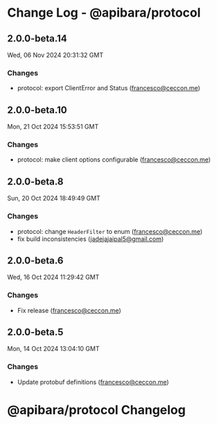# Change Log - @apibara/protocol

<!-- This log was last generated on Wed, 06 Nov 2024 20:31:32 GMT and should not be manually modified. -->

<!-- Start content -->

## 2.0.0-beta.14

Wed, 06 Nov 2024 20:31:32 GMT

### Changes

- protocol: export ClientError and Status (francesco@ceccon.me)

## 2.0.0-beta.10

Mon, 21 Oct 2024 15:53:51 GMT

### Changes

- protocol: make client options configurable (francesco@ceccon.me)

## 2.0.0-beta.8

Sun, 20 Oct 2024 18:49:49 GMT

### Changes

- protocol: change `HeaderFilter` to enum (francesco@ceccon.me)
- fix build inconsistencies (jadejajaipal5@gmail.com)

## 2.0.0-beta.6

Wed, 16 Oct 2024 11:29:42 GMT

### Changes

- Fix release (francesco@ceccon.me)

## 2.0.0-beta.5

Mon, 14 Oct 2024 13:04:10 GMT

### Changes

- Update protobuf definitions (francesco@ceccon.me)

# @apibara/protocol Changelog
